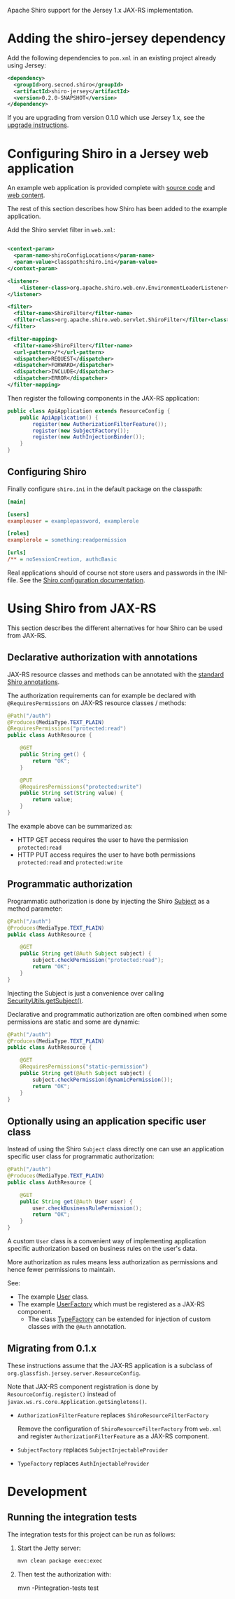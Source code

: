 Apache Shiro support for the Jersey 1.x JAX-RS implementation.

# Adding the shiro-jersey dependency

Add the following dependencies to `pom.xml` in an existing project already using Jersey:

```xml
<dependency>
  <groupId>org.secnod.shiro</groupId>
  <artifactId>shiro-jersey</artifactId>
  <version>0.2.0-SNAPSHOT</version>
</dependency>
```

If you are upgrading from version 0.1.0 which use Jersey 1.x, see the
[upgrade instructions](#mig-0.1.x).

# Configuring Shiro in a Jersey web application

An example web application is provided complete with [source code](src/test/java/org/secnod/example/webapp)
and [web content](src/test/resources/org/secnod/example/webapp).

The rest of this section describes how Shiro has been added to the example application.

Add the Shiro servlet filter in `web.xml`:

```xml

<context-param>
  <param-name>shiroConfigLocations</param-name>
  <param-value>classpath:shiro.ini</param-value>
</context-param>

<listener>
    <listener-class>org.apache.shiro.web.env.EnvironmentLoaderListener</listener-class>
</listener>

<filter>
  <filter-name>ShiroFilter</filter-name>
  <filter-class>org.apache.shiro.web.servlet.ShiroFilter</filter-class>
</filter>

<filter-mapping>
  <filter-name>ShiroFilter</filter-name>
  <url-pattern>/*</url-pattern>
  <dispatcher>REQUEST</dispatcher>
  <dispatcher>FORWARD</dispatcher>
  <dispatcher>INCLUDE</dispatcher>
  <dispatcher>ERROR</dispatcher>
</filter-mapping>
```

Then register the following components in the JAX-RS application:

```java
public class ApiApplication extends ResourceConfig {
    public ApiApplication() {
        register(new AuthorizationFilterFeature());
        register(new SubjectFactory());
        register(new AuthInjectionBinder());
    }
}
```

## <a name="configure-shiro"></a>Configuring Shiro
Finally configure `shiro.ini` in the default package on the classpath:

```ini
[main]

[users]
exampleuser = examplepassword, examplerole

[roles]
examplerole = something:readpermission

[urls]
/** = noSessionCreation, authcBasic
```

Real applications should of course not store users and passwords in the INI-file. See the
[Shiro configuration documentation](http://shiro.apache.org/configuration.html).

# <a name="using-shiro"></a>Using Shiro from JAX-RS

This section describes the different alternatives for how Shiro can be used from JAX-RS.

## Declarative authorization with annotations

JAX-RS resource classes and methods can be annotated with the
[standard Shiro annotations](http://shiro.apache.org/static/1.2.2/apidocs/org/apache/shiro/authz/annotation/package-summary.html).

The authorization requirements can for example be declared with `@RequiresPermissions` on JAX-RS resource classes /
methods:

```java
@Path("/auth")
@Produces(MediaType.TEXT_PLAIN)
@RequiresPermissions("protected:read")
public class AuthResource {

    @GET
    public String get() {
        return "OK";
    }

    @PUT
    @RequiresPermissions("protected:write")
    public String set(String value) {
        return value;
    }
}
```

The example above can be summarized as:

* HTTP GET access requires the user to have the permission `protected:read`
* HTTP PUT access requires the user to have both permissions `protected:read` and `protected:write`

## Programmatic authorization

Programmatic authorization is done by injecting the Shiro
[Subject](http://shiro.apache.org/static/1.2.2/apidocs/org/apache/shiro/subject/Subject.html) as a method parameter:

```java
@Path("/auth")
@Produces(MediaType.TEXT_PLAIN)
public class AuthResource {

    @GET
    public String get(@Auth Subject subject) {
        subject.checkPermission("protected:read");
        return "OK";
    }
}
```

Injecting the Subject is just a convenience over calling
[SecurityUtils.getSubject()](http://shiro.apache.org/static/1.2.2/apidocs/org/apache/shiro/SecurityUtils.html#getSubject()).

Declarative and programmatic authorization are often combined when some permissions are static and some are dynamic:

```java
@Path("/auth")
@Produces(MediaType.TEXT_PLAIN)
public class AuthResource {

    @GET
    @RequiresPermissions("static-permission")
    public String get(@Auth Subject subject) {
        subject.checkPermission(dynamicPermission());
        return "OK";
    }
}
```

## <a name="custom-user"></a>Optionally using an application specific user class

Instead of using the Shiro `Subject` class directly one can use an application specific user class for programmatic
authorization:

```java
@Path("/auth")
@Produces(MediaType.TEXT_PLAIN)
public class AuthResource {

    @GET
    public String get(@Auth User user) {
        user.checkBusinessRulePermission();
        return "OK";
    }
}
```

A custom `User` class is a convenient way of implementing application
specific authorization based on business rules on the user's data.

More authorization as rules means less authorization as permissions and hence fewer permissions to maintain.

See:
* The example [User](src/test/java/org/secnod/example/webapp/User.java) class.
* The example [UserFactory](src/test/java/org/secnod/example/webapp/UserFactory.java)
  which must be registered as a JAX-RS component.
  * The class [TypeFactory](src/main/java/org/secnod/shiro/jersey/TypeFactory.java)
     can be extended for injection of custom classes with the `@Auth` annotation.

## <a name="mig-0.1.x"></a>Migrating from 0.1.x

These instructions assume that the JAX-RS application is a subclass of
`org.glassfish.jersey.server.ResourceConfig`.

Note that JAX-RS component registration is done by `ResourceConfig.register()`
instead of `javax.ws.rs.core.Application.getSingletons()`.

* `AuthorizationFilterFeature` replaces `ShiroResourceFilterFactory`

    Remove the configuration of `ShiroResourceFilterFactory` from `web.xml` and
    register `AuthorizationFilterFeature` as a JAX-RS component.

* `SubjectFactory` replaces `SubjectInjectableProvider`
* `TypeFactory` replaces `AuthInjectableProvider`

# Development
## Running the integration tests

The integration tests for this project can be run as follows:

1. Start the Jetty server:

    ```bash
    mvn clean package exec:exec
    ```

2. Then test the authorization with:

    mvn -Pintegration-tests test

